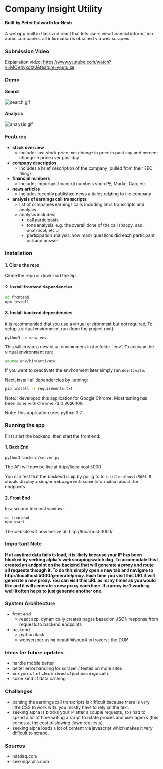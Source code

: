 # Company Insight Utility
#### Built by Peter Dulworth for Nesh

A webapp built in flask and react that lets users view financial information about companies. all information is obtained via web scrapers.

### Submission Video

Explanation video: https://www.youtube.com/watch?v=MOjehyxotzU&feature=youtu.be


### Demo

#### Search
![search gif](https://github.com/PeterDulworth/nesh-company-insights/blob/master/info/gifs/search.gif)

#### Analysis
![analysis gif](https://github.com/PeterDulworth/nesh-company-insights/blob/master/info/gifs/analysis.gif)

### Features

- **stock overview**
    - includes last stock price, net change in price in past day and percent change in price over past day
- **company description**
    - includes a brief description of the company (pulled from their SEC filing)
- **financial numbers**
    - includes important financial numbers such PE, Market Cap, etc.
- **news articles**
    - includes recently published news articles relating to the company
- **analysis of earnings call transcripts**
    - list of companies earnings calls including links transcripts and analysis
    - analysis includes:
        - call participants 
        - tone analysis: e.g. the overall done of the call (happy, sad, analytical, etc...)
        - participation analysis: how many questions did each participant ask and answer

### Installation

#### 1. Clone the repo
Clone the repo or download the zip.
#### 2. Install frontend dependencies
```bash
cd frontend
npm install
```
#### 3. Install backend dependencies
it is recommended that you use a virtual environment but not required. To setup a virtual environment run (from the project root):
```bash
python3 -m venv env
```
This will create a new virtal environment in the folder 'env'. To activate the virtual environment run:
```bash
source env/bin/activate
```
If you want to deactivate the environment later simply run `deactivate`.

Next, install all dependencies by running:
```bash
pip install -r requirements.txt
```

Note: I developed this application for Google Chrome. Most testing has been done with Chrome 72.0.3626.109.

Note: This application uses python 3.7.

### Running the app
First start the backend, then start the front end:

#### 1. Back End
```bash
python3 backend/server.py
```
The API will now be live at http://localhost:5000

You can test that the backend is up by going to `http://localhost:5000`. It should display a simple webpage with some information about the endpoints.

#### 2. Front End
In a second terminal window:
```bash
cd frontend
npm start
```
The website will now be live at: http://localhost:3000/

### Important Note
<strong>If at anytime data fails to load, it is likely because your IP has been blocked by seeking alpha's web scraping watch dog. To accomodate this I created an endpoint on the backend that will generate a proxy and route all requests through it. To do this simply open a new tab and navigate to http://localhost:5000/generate/proxy. Each time you visit this URL it will generate a new proxy. You can visit this URL as many times as you would like and it will generate a new proxy each time. If a proxy isn't working well it often helps to just generate another one.</strong>

### System Architecture

- front end
    - react app: dynamically creates pages based on JSON response from requests to backend endpoints
- backend
    - python flask 
    - webscraper using beautifulsoup4 to traverse the DOM

### Ideas for future updates

- handle mobile better
- better error handling for scraper / tested on more sites
- analysis of articles instead of just earnings calls
- some kind of data caching

### Challenges
- parsing the earnings call transcripts is difficult because there is very little CSS to work with. you mostly have to rely on the text.
- seeking alpha is blocks your IP after a couple requests, so I had to spend a lot of time writing a script to rotate proxies and user agents (this comes at the cost of slowing down requests).
- seeking alpha loads a lot of content via javascript which makes it very difficult to scrape.

### Sources
- nasdaq.com
- seekingalpha.com
